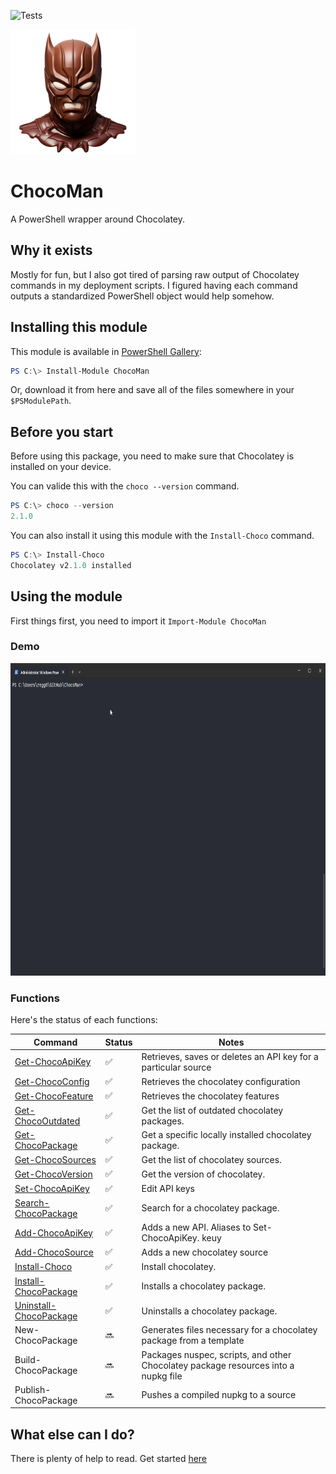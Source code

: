 ![Tests](https://github.com/regg00/ChocoMan/actions/workflows/run-tests.yaml/badge.svg)

<img src="./Docs/icon.png" height="200">

# ChocoMan

A PowerShell wrapper around Chocolatey.

## Why it exists

Mostly for fun, but I also got tired of parsing raw output of Chocolatey commands in my deployment scripts. I figured having each command outputs a standardized PowerShell object would help somehow.

## Installing this module

This module is available in [PowerShell Gallery](https://www.powershellgallery.com/packages/ChocoMan):

```powershell
PS C:\> Install-Module ChocoMan
```

Or, download it from here and save all of the files somewhere in your `$PSModulePath`.

## Before you start

Before using this package, you need to make sure that Chocolatey is installed on your device.

You can valide this with the `choco --version` command.

```powershell
PS C:\> choco --version
2.1.0
```

You can also install it using this module with the `Install-Choco` command.

```powershell
PS C:\> Install-Choco
Chocolatey v2.1.0 installed
```

## Using the module

First things first, you need to import it `Import-Module ChocoMan`

### Demo

<img src="./Docs/demo.gif" height="500">

### Functions

Here's the status of each functions:

| Command                                                    | Status             | Notes                                                                              |
| ---------------------------------------------------------- | ------------------ | ---------------------------------------------------------------------------------- |
| [Get-ChocoApiKey](./Docs/Get-ChocoApiKey.md)               | :white_check_mark: | Retrieves, saves or deletes an API key for a particular source                     |
| [Get-ChocoConfig ](./Docs/Get-ChocoConfig.md)              | :white_check_mark: | Retrieves the chocolatey configuration                                             |
| [Get-ChocoFeature ](./Docs/Get-ChocoFeature.md)            | :white_check_mark: | Retrieves the chocolatey features                                                  |
| [Get-ChocoOutdated](./Docs/Get-ChocoOutdated.md)           | :white_check_mark: | Get the list of outdated chocolatey packages.                                      |
| [Get-ChocoPackage](./Docs/Get-ChocoPackage.md)             | :white_check_mark: | Get a specific locally installed chocolatey package.                               |
| [Get-ChocoSources](./Docs/Get-ChocoSources.md)             | :white_check_mark: | Get the list of chocolatey sources.                                                |
| [Get-ChocoVersion](./Docs/Get-ChocoVersion.md)             | :white_check_mark: | Get the version of chocolatey.                                                     |
| [Set-ChocoApiKey](./Docs/Set-ChocoApikey.md)               | :white_check_mark: | Edit API keys                                                                      |
| [Search-ChocoPackage](./Docs/Search-ChocoPackage.md)       | :white_check_mark: | Search for a chocolatey package.                                                   |
| [Add-ChocoApiKey](./Docs/Set-ChocoApiKey.md)               | :white_check_mark: | Adds a new API. Aliases to Set-ChocoApiKey. keuy                                   |
| [Add-ChocoSource ](./Docs/Add-ChocoSource.md)              | :white_check_mark: | Adds a new chocolatey source                                                       |
| [Install-Choco](./Docs/Install-Choco.md)                   | :white_check_mark: | Install chocolatey.                                                                |
| [Install-ChocoPackage](./Docs/Install-ChocoPackage.md)     | :white_check_mark: | Installs a chocolatey package.                                                     |
| [Uninstall-ChocoPackage](./Docs/Uninstall-ChocoPackage.md) | :white_check_mark: | Uninstalls a chocolatey package.                                                   |
| New-ChocoPackage                                           | :soon:             | Generates files necessary for a chocolatey package from a template                 |
| Build-ChocoPackage                                         | :soon:             | Packages nuspec, scripts, and other Chocolatey package resources into a nupkg file |
| Publish-ChocoPackage                                       | :soon:             | Pushes a compiled nupkg to a source                                                |

## What else can I do?

There is plenty of help to read. Get started [here](./Docs/)
